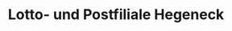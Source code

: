 ---
title: "Lotto- und Postfiliale Hegeneck"
url: /hamburg/lotto-und-postfiliale-hegeneck/
shop: Kiosk
---